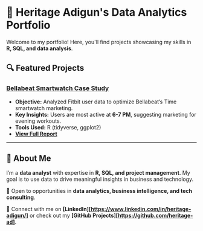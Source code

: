 # 📂 Heritage Adigun's Data Analytics Portfolio

Welcome to my portfolio! Here, you'll find projects showcasing my skills in **R, SQL, and data analysis**.

## 🔍 Featured Projects

### [Bellabeat Smartwatch Case Study](./Bellabeat-Case-Study)
- **Objective:** Analyzed Fitbit user data to optimize Bellabeat’s Time smartwatch marketing.
- **Key Insights:** Users are most active at **6-7 PM**, suggesting marketing for evening workouts.
- **Tools Used:** R (tidyverse, ggplot2)
- **[View Full Report](./Bellabeat-Case-Study/Bellabeat_Time.pdf)**


---

## 🚀 About Me
I’m a **data analyst** with expertise in **R, SQL, and project management**. My goal is to use data to drive meaningful insights in business and technology.

💼 Open to opportunities in **data analytics, business intelligence, and tech consulting**.

📩 Connect with me on **[LinkedIn][https://www.linkedin.com/in/heritage-adigun/]** or check out my **[GitHub Projects][https://github.com/heritage-ad]**.

